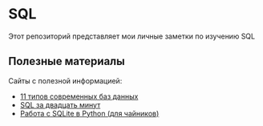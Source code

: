 # SQL

Этот репозиторий представляет мои личные заметки по изучению SQL

## Полезные материалы

Сайты с полезной информацией:

- [11 типов современных баз данных](https://proglib.io/p/11-tipov-sovremennyh-baz-dannyh-kratkie-opisaniya-shemy-i-primery-bd-2020-01-07)
- [SQL за двадцать минут](https://proglib.io/p/sql-for-20-minutes)
- [Работа с SQLite в Python (для чайников)](https://habr.com/ru/articles/754400/)
